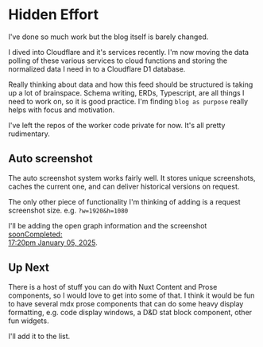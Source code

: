 # Hidden Effort

I've done so much work but the blog itself is barely changed.

<!-- more -->

I dived into Cloudflare and it's services recently. I'm now moving the data polling of these various services to cloud functions and storing the normalized data I need in to a Cloudflare D1 database.

Really thinking about data and how this feed should be structured is taking up a lot of brainspace. Schema writing, ERDs, Typescript, are all things I need to work on, so it is good practice. I'm finding `blog as purpose` really helps with focus and motivation.

I've left the repos of the worker code private for now. It's all pretty rudimentary.

## Auto screenshot

The auto screenshot system works fairly well. It stores unique screenshots, caches the current one, and can deliver historical versions on request.

The only other piece of functionality I'm thinking of adding is a request screenshot size. e.g. `?w=1920&h=1080`

I'll be adding the open graph information and the screenshot <a href="#"><span data-soon>soon</span><span inert role="tooltip" class="tool-tip">Completed: <br> 17:20pm January 05, 2025</span></a>.

## Up Next

There is a host of stuff you can do with Nuxt Content and Prose components, so I would love to get into some of that. I think it would be fun to have several mdx prose components that can do some heavy display formatting, e.g. code display windows, a D&D stat block component, other fun widgets.

I'll add it to the list.
